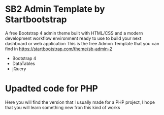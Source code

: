 # SB2 Admin Template by Startbootstrap
A free Bootstrap 4 admin theme built with HTML/CSS and a modern development workflow environment ready to use to build your next dashboard or web application
This is the free Admon Template that you can find in https://startbootstrap.com/theme/sb-admin-2
- Bootstrap 4
- DataTables
- jQuery

# Upadted code for PHP
Here you will find the version that I usually made for a PHP project, I hope that you will learn something new fron this kind of works
